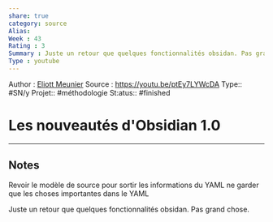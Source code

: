 ```yaml
---
share: true 
category: source
Alias:
Week : 43
Rating : 3
Summary : Juste un retour que quelques fonctionnalités obsidan. Pas grand chose.
Type : youtube
---
```

Author : [Eliott Meunier](Eliott%20Meunier.md)
Source : https://youtu.be/ptEy7LYWcDA
Type:: #SN/y
Projet:: #méthodologie 
St:atus:: #finished  


# Les nouveautés d'Obsidian 1.0


***

## Notes
Revoir le modèle de source pour sortir les informations du YAML ne garder que les choses importantes dans le YAML

Juste un retour que quelques fonctionnalités obsidan. Pas grand chose.